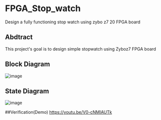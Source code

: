 # FPGA_Stop_watch
Design a fully functioning stop watch using zybo z7 20 FPGA board

## Abdtract
This project's goal is to design simple stopwatch using Zyboz7 FPGA board

## Block Diagram
![image](https://user-images.githubusercontent.com/33273567/225537582-b1b94624-1cdd-42d9-80b3-a6191b8bb093.png)


## State Diagram
![image](https://user-images.githubusercontent.com/33273567/225537604-622272ef-606e-4f73-a0e7-58a4b0d23324.png)

##Verification(Demo)
https://youtu.be/V0-cNMIAUTk
